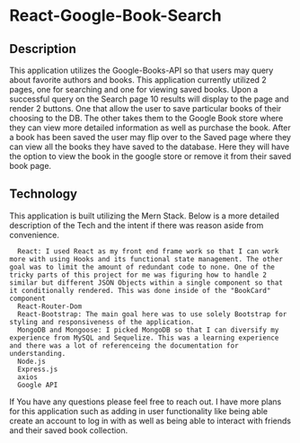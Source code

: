 # React-Google-Book-Search

## Description

This application utilizes the Google-Books-API so that users may query about favorite authors and books. This application currently utilized 2 pages, one for searching and one for viewing saved books. Upon a successful query on the Search page 10 results will display to the page and render 2 buttons. One that allow the user to save particular books of their choosing to the DB. The other takes them to the Google Book store where they can view more detailed information as well as purchase the book. After a book has been saved the user may flip over to the Saved page where they can view all the books they have saved to the database. Here they will have the option to view the book in the google store or remove it from their saved book page.

## Technology

This application is built utilizing the Mern Stack. Below is a more detailed description of the Tech and the intent if there was reason aside from convenience.

      React: I used React as my front end frame work so that I can work more with using Hooks and its functional state management. The other goal was to limit the amount of redundant code to none. One of the tricky parts of this project for me was figuring how to handle 2 similar but different JSON Objects within a single component so that it conditionally rendered. This was done inside of the "BookCard" component
      React-Router-Dom
      React-Bootstrap: The main goal here was to use solely Bootstrap for styling and responsiveness of the application.
      MongoDB and Mongoose: I picked MongoDB so that I can diversify my experience from MySQL and Sequelize. This was a learning experience and there was a lot of referenceing the documentation for understanding.
      Node.js
      Express.js
      axios
      Google API
      
If You have any questions please feel free to reach out. I have more plans for this application such as adding in user functionality like being able create an account to log in with as well as being able to interact with friends and their saved book collection.

